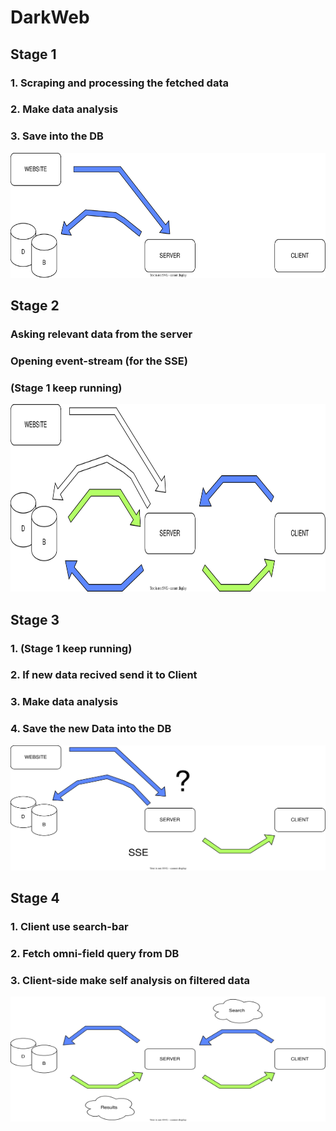# DarkWeb

## Stage 1
### 1. Scraping and processing the fetched data 
### 2. Make data analysis 
### 3. Save into the DB
<img alt="diagram 1" src="./assest/Diagram1.svg" height="200px" width="600px"/>

## Stage 2
### Asking **relevant** data from the server
### Opening event-stream (for the SSE) 
### (Stage 1 keep running)
<img alt="diagram 2" src="./assest/Diagram2.svg" height="300px" width="600px"/>

## Stage 3
### 1. (Stage 1 keep running) 
### 2. If new data recived send it to Client 
### 3. Make data analysis
### 4. Save the new Data into the DB
<img alt="diagram 3" src="./assest/Diagram3.svg" height="200px" width="600px"/>

## Stage 4
### 1. Client use search-bar
### 2. Fetch omni-field query from DB 
### 3. Client-side make self analysis on filtered data
<img alt="diagram 4" src="./assest/Diagram4.svg" height="200px" width="600px"/>

